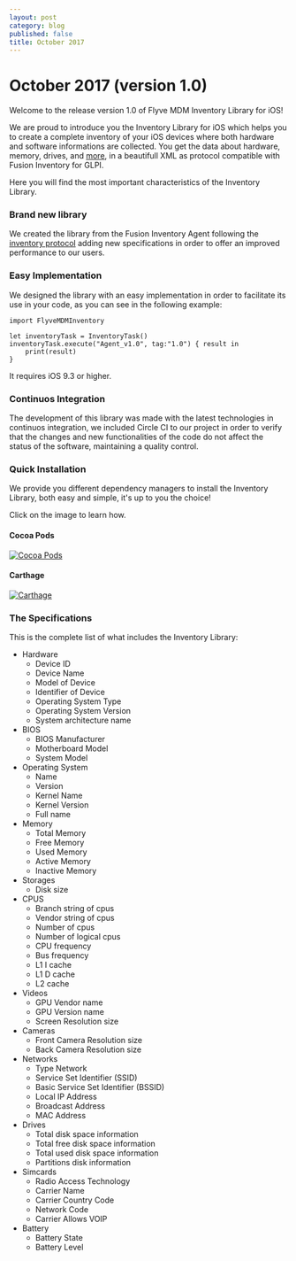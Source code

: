 ```yaml
---
layout: post
category: blog
published: false
title: October 2017
---
```

# October 2017 (version 1.0)

Welcome to the release version 1.0 of Flyve MDM Inventory Library for iOS!

We are proud to introduce you the Inventory Library for iOS which helps you to create a complete inventory of your iOS devices where both hardware and software informations are collected. You get the data about hardware, memory, drives, and [more](#the-specifications), in a beautifull XML as protocol compatible with Fusion Inventory for GLPI. 

Here you will find the most important characteristics of the Inventory Library.

### Brand new library

We created the library from the Fusion Inventory Agent following the [inventory protocol](http://fusioninventory.org/documentation/dev/spec/protocol/inventory.html "More information of Fusion Inventory") adding new specifications in order to offer an improved performance to our users.

### Easy Implementation

We designed the library with an easy implementation in order to facilitate its use in your code, as you can see in the following example:

```
import FlyveMDMInventory

let inventoryTask = InventoryTask()
inventoryTask.execute("Agent_v1.0", tag:"1.0") { result in
    print(result)
}
```
It requires iOS 9.3 or higher.

### Continuos Integration

The development of this library was made with the latest technologies in continuos integration, we included Circle CI to our project in order to verify that the changes and new functionalities of the code do not affect the status of the software, maintaining a quality control.

### Quick Installation

We provide you different dependency managers to install the Inventory Library, both easy and simple, it's up to you the choice!

Click on the image to learn how.

#### Cocoa Pods 

[![Cocoa Pods](http://flyve.org/flyve-mdm-ios-inventory/images/CocoaPods.png)](http://flyve.org/flyve-mdm-ios-inventory/ "Follow the link and see Installation")

#### Carthage

[![Carthage](http://flyve.org/flyve-mdm-ios-inventory/images/carthage.png)](http://flyve.org/flyve-mdm-ios-inventory/ "Follow the link and see Installation")

### The Specifications

This is the complete list of what includes the Inventory Library:

- Hardware
    - Device ID
    - Device Name 
    - Model of Device 
    - Identifier of Device 
    - Operating System Type 
    - Operating System Version
    - System architecture name
- BIOS
    - BIOS Manufacturer
    - Motherboard Model
    - System Model
- Operating System
    - Name
    - Version
    - Kernel Name
    - Kernel Version
    - Full name
- Memory
    - Total Memory
    - Free Memory 
    - Used Memory 
    - Active Memory 
    - Inactive Memory
- Storages
    - Disk size
- CPUS
    - Branch string of cpus 
    - Vendor string of cpus 
    - Number of cpus 
    - Number of logical cpus 
    - CPU frequency 
    - Bus frequency 
    - L1 I cache 
    - L1 D cache 
    - L2 cache
- Videos
    - GPU Vendor name 
    - GPU Version name 
    - Screen Resolution size
- Cameras
    - Front Camera Resolution size 
    - Back Camera Resolution size
- Networks
    - Type Network 
    - Service Set Identifier (SSID) 
    - Basic Service Set Identifier (BSSID) 
    - Local IP Address 
    - Broadcast Address
    - MAC Address
-  Drives
    - Total disk space information 
    - Total free disk space information 
    - Total used disk space information 
    - Partitions disk information
- Simcards
    - Radio Access Technology 
    - Carrier Name 
    - Carrier Country Code 
    - Network Code 
    - Carrier Allows VOIP
- Battery
    - Battery State 
    - Battery Level
